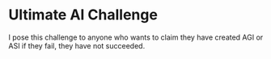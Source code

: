# Ultimate AI Challenge

I pose this challenge to anyone who wants to claim they have created AGI or ASI if they fail, they have not succeeded.
